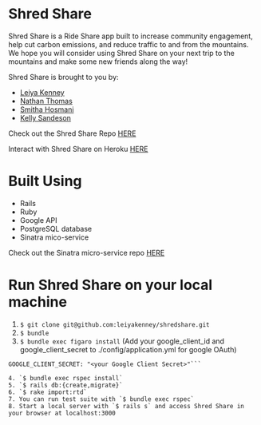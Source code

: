 # Shred Share

Shred Share is a Ride Share app built to increase community engagement, help cut carbon emissions, and reduce traffic to and from the mountains. We hope you will consider using Shred Share on your next trip to the mountains and make some new friends along the way!

Shred Share is brought to you by:
- [Leiya Kenney](https://alumni.turing.io/alumni/leiya-kenney)
- [Nathan Thomas](https://alumni.turing.io/alumni/nathan-thomas)
- [Smitha Hosmani](https://alumni.turing.io/alumni/smitha-hosmani)
- [Kelly Sandeson](https://alumni.turing.io/alumni/kelly-sandeson)

Check out the Shred Share Repo [HERE](https://github.com/leiyakenney/shredshare)

Interact with Shred Share on Heroku [HERE](https://shred-share.herokuapp.com)

# Built Using
- Rails
- Ruby
- Google API
- PostgreSQL database
- Sinatra mico-service

Check out the Sinatra micro-service repo [HERE](https://github.com/nathangthomas/shredshare_microservice)

# Run Shred Share on your local machine
1. `$ git clone git@github.com:leiyakenney/shredshare.git`
2. `$ bundle`
3. `$ bundle exec figaro install` (Add your google_client_id and google_client_secret to ./config/application.yml for google OAuth)

```GOOGLE_CLIENT_ID: "<your Google Client ID>"
GOOGLE_CLIENT_SECRET: "<your Google Client Secret>"```

4. `$ bundle exec rspec install`
5. `$ rails db:{create,migrate}`
6. `$ rake import:rtd`
7. You can run test suite with `$ bundle exec rspec`
8. Start a local server with `$ rails s` and access Shred Share in your browser at localhost:3000
